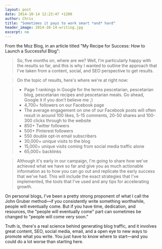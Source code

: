 ```yaml
---
layout: post
date: 2014-10-14 12:23:47 +1200
author: Chris
title: "Sometimes it pays to work smart *and* hard"
header_image: 2014-10-14-writing.jpg
excerpt: no
---
```


From the Moz Blog, in an article titled "My Recipe for Success: How to Launch a Successful Blog":

>So, five months on, where are we? Well, I'm particularly happy with the results so far, and this is why I wanted to outline the approach that I've taken from a content, social, and SEO perspective to get results.

>On the topic of results, here's where we're at right now:

> + Page 1 rankings in Google for the terms pescetarian, pescetarian blog, pescetarian recipes and pescetarian meals. Go ahead, Google it if you don't believe me ;)
> + 4,700+ followers on our Facebook page
> + The average engagement on one of our Facebook posts will often result in around 100 likes, 5-15 comments, 20-50 shares and 100-300 clicks through to the website
> + 850+ Twitter followers
> + 500+ Pinterest followers
> + 550 double opt-in email subscribers
> + 30,000+ unique visits to the blog
> + 15,000+ unique visits coming from social media traffic alone
> + 65,000+ backlinks

>Although it's early in our campaign, I'm going to share how we've achieved what we have so far and give you as much actionable information as to how you can go out and replicate the early success that we've had. This will include the exact strategies that I've implemented, the tools that I've used and any tips for accelerating growth.

On personal blogs, I've been a pretty strong proponent of what I call the John Gruber method—if you consistently write something worthwhile, people will eventually come. But if you have time, dedication, and resources, the "people will eventually come" part can sometimes be changed to "people will come very soon."

Truth is, there's a real science behind generating blog traffic, and it involves great content, SEO, social media, email, and a open eye to new ways to promote what you write. You just have to know where to start—and you could do a lot worse than starting here.

